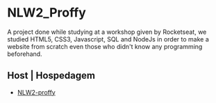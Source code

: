 # NLW2_Proffy
A project done while studying at a workshop given by Rocketseat, we studied HTML5, CSS3, Javascript, SQL and NodeJs in order to make a website from scratch even those who didn't know any programming beforehand.

## Host | Hospedagem
- [NLW2-proffy](https://nlw2-proffy-gabrielcf.herokuapp.com)